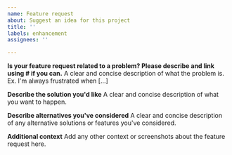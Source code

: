```yaml
---
name: Feature request
about: Suggest an idea for this project
title: ''
labels: enhancement
assignees: ''

---
```


**Is your feature request related to a problem? Please describe and link using # if you can.**
A clear and concise description of what the problem is. Ex. I'm always frustrated when [...]

**Describe the solution you'd like**
A clear and concise description of what you want to happen.

**Describe alternatives you've considered**
A clear and concise description of any alternative solutions or features you've considered.

**Additional context**
Add any other context or screenshots about the feature request here.
